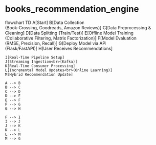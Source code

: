 # books_recommendation_engine

flowchart TD
    A[Start]
    B[Data Collection<br>(Book-Crossing, Goodreads, Amazon Reviews)]
    C[Data Preprocessing & Cleaning]
    D[Data Splitting (Train/Test)]
    E[Offline Model Training<br>(Collaborative Filtering, Matrix Factorization)]
    F[Model Evaluation<br>(RMSE, Precision, Recall)]
    G[Deploy Model via API<br>(Flask/FastAPI)]
    H[User Receives Recommendations]

    I[Real-Time Pipeline Setup]
    J[Streaming Ingestion<br>(Kafka)]
    K[Real-Time Consumer Processing]
    L[Incremental Model Updates<br>(Online Learning)]
    M[Hybrid Recommendation Update]

    A --> B
    B --> C
    C --> D
    D --> E
    E --> F
    F --> G
    G --> H

    F --> I
    I --> J
    J --> K
    K --> L
    L --> M
    M --> G
